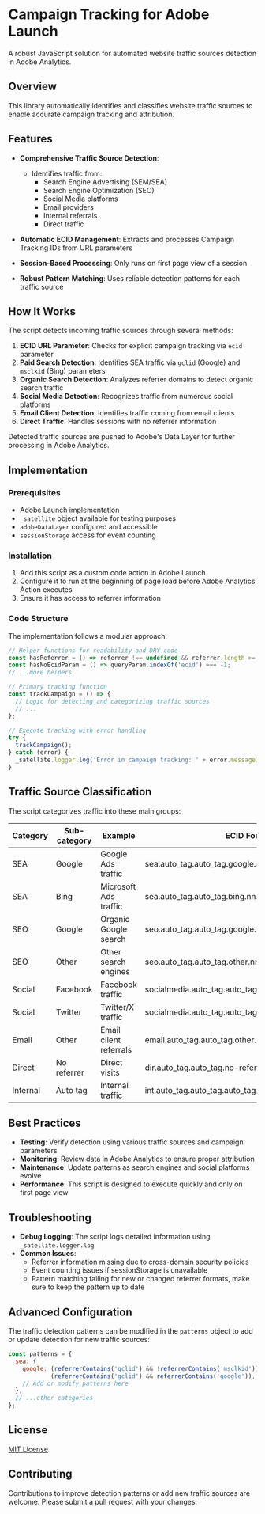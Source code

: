 # Campaign Tracking for Adobe Launch

A robust JavaScript solution for automated website traffic sources  detection in Adobe Analytics.

## Overview

This library automatically identifies and classifies website traffic sources to enable accurate campaign tracking and attribution.

## Features

- **Comprehensive Traffic Source Detection**: 
  - Identifies traffic from:
    - Search Engine Advertising (SEM/SEA)
    - Search Engine Optimization (SEO)
    - Social Media platforms
    - Email providers
    - Internal referrals
    - Direct traffic

- **Automatic ECID Management**: Extracts and processes Campaign Tracking IDs from URL parameters

- **Session-Based Processing**: Only runs on first page view of a session

- **Robust Pattern Matching**: Uses reliable detection patterns for each traffic source

## How It Works

The script detects incoming traffic sources through several methods:

1. **ECID URL Parameter**: Checks for explicit campaign tracking via `ecid` parameter
2. **Paid Search Detection**: Identifies SEA traffic via `gclid` (Google) and `msclkid` (Bing) parameters
3. **Organic Search Detection**: Analyzes referrer domains to detect organic search traffic
4. **Social Media Detection**: Recognizes traffic from numerous social platforms
5. **Email Client Detection**: Identifies traffic coming from email clients
6. **Direct Traffic**: Handles sessions with no referrer information

Detected traffic sources are pushed to Adobe's Data Layer for further processing in Adobe Analytics.

## Implementation

### Prerequisites

- Adobe Launch implementation
- `_satellite` object available for testing purposes
- `adobeDataLayer` configured and accessible
- `sessionStorage` access for event counting

### Installation

1. Add this script as a custom code action in Adobe Launch 
2. Configure it to run at the beginning of page load before Adobe Analytics Action executes
3. Ensure it has access to referrer information

### Code Structure

The implementation follows a modular approach:

```javascript
// Helper functions for readability and DRY code
const hasReferrer = () => referrer !== undefined && referrer.length >= 1;
const hasNoEcidParam = () => queryParam.indexOf('ecid') === -1;
// ...more helpers

// Primary tracking function
const trackCampaign = () => {
  // Logic for detecting and categorizing traffic sources
  // ...
};

// Execute tracking with error handling
try {
  trackCampaign();
} catch (error) {
  _satellite.logger.log('Error in campaign tracking: ' + error.message);
}
```

## Traffic Source Classification

The script categorizes traffic into these main groups:

| Category | Sub-category | Example | ECID Format |
|----------|--------------|---------|-------------|
| SEA | Google | Google Ads traffic | sea.auto_tag.auto_tag.google.nn.nn.nn.nn.nn. |
| SEA | Bing | Microsoft Ads traffic | sea.auto_tag.auto_tag.bing.nn.nn.nn.nn.nn. |
| SEO | Google | Organic Google search | seo.auto_tag.auto_tag.google.nn.nn.nn.nn.nn. |
| SEO | Other | Other search engines | seo.auto_tag.auto_tag.other.nn.nn.nn.nn.nn. |
| Social | Facebook | Facebook traffic | socialmedia.auto_tag.auto_tag.facebook.nn.nn.nn.nn.nn. |
| Social | Twitter | Twitter/X traffic | socialmedia.auto_tag.auto_tag.twitter.nn.nn.nn.nn.nn. |
| Email | Other | Email client referrals | email.auto_tag.auto_tag.other.nn.nn.nn.nn.nn. |
| Direct | No referrer | Direct visits | dir.auto_tag.auto_tag.no-referrer.nn.nn.nn.nn.nn. |
| Internal | Auto tag | Internal traffic | int.auto_tag.auto_tag.auto_tag.nn.nn.nn.nn.nn. |

## Best Practices

- **Testing**: Verify detection using various traffic sources and campaign parameters
- **Monitoring**: Review data in Adobe Analytics to ensure proper attribution
- **Maintenance**: Update patterns as search engines and social platforms evolve
- **Performance**: This script is designed to execute quickly and only on first page view

## Troubleshooting

- **Debug Logging**: The script logs detailed information using `_satellite.logger.log`
- **Common Issues**: 
  - Referrer information missing due to cross-domain security policies
  - Event counting issues if sessionStorage is unavailable
  - Pattern matching failing for new or changed referrer formats, make sure to keep the pattern up to date

## Advanced Configuration

The traffic detection patterns can be modified in the `patterns` object to add or update detection for new traffic sources:

```javascript
const patterns = {
  sea: {
    google: (referrerContains('gclid') && !referrerContains('msclkid')) || 
            (referrerContains('gclid') && referrerContains('google')),
    // Add or modify patterns here
  },
  // ...other categories
};
```

## License

[MIT License](LICENSE)

## Contributing

Contributions to improve detection patterns or add new traffic sources are welcome. Please submit a pull request with your changes.